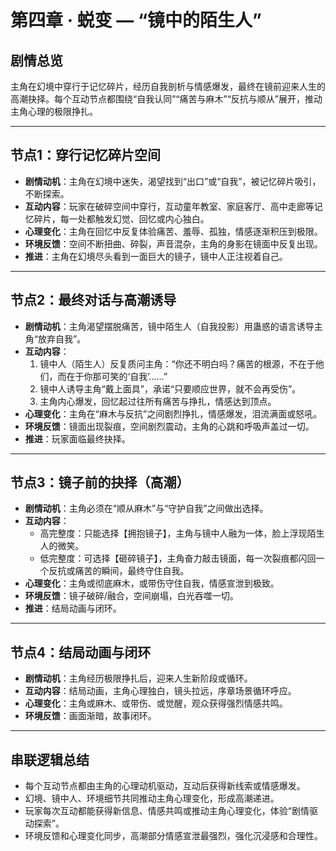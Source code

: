 # 第四章 · 蜕变 — “镜中的陌生人”

## 剧情总览
主角在幻境中穿行于记忆碎片，经历自我剖析与情感爆发，最终在镜前迎来人生的高潮抉择。每个互动节点都围绕“自我认同”“痛苦与麻木”“反抗与顺从”展开，推动主角心理的极限挣扎。

---

## 节点1：穿行记忆碎片空间
- **剧情动机**：主角在幻境中迷失，渴望找到“出口”或“自我”，被记忆碎片吸引，不断探索。
- **互动内容**：玩家在破碎空间中穿行，互动童年教室、家庭客厅、高中走廊等记忆碎片，每一处都触发幻觉、回忆或内心独白。
- **心理变化**：主角在回忆中反复体验痛苦、羞辱、孤独，情感逐渐积压到极限。
- **环境反馈**：空间不断扭曲、碎裂，声音混杂，主角的身影在镜面中反复出现。
- **推进**：主角在幻境尽头看到一面巨大的镜子，镜中人正注视着自己。

---

## 节点2：最终对话与高潮诱导
- **剧情动机**：主角渴望摆脱痛苦，镜中陌生人（自我投影）用蛊惑的语言诱导主角“放弃自我”。
- **互动内容**：
  1. 镜中人（陌生人）反复质问主角：“你还不明白吗？痛苦的根源，不在于他们，而在于你那可笑的‘自我’……”
  2. 镜中人诱导主角“戴上面具”，承诺“只要顺应世界，就不会再受伤”。
  3. 主角内心爆发，回忆起过往所有痛苦与挣扎，情感达到顶点。
- **心理变化**：主角在“麻木与反抗”之间剧烈挣扎，情感爆发，泪流满面或怒吼。
- **环境反馈**：镜面出现裂痕，空间剧烈震动，主角的心跳和呼吸声盖过一切。
- **推进**：玩家面临最终抉择。

---

## 节点3：镜子前的抉择（高潮）
- **剧情动机**：主角必须在“顺从麻木”与“守护自我”之间做出选择。
- **互动内容**：
  - 高完整度：只能选择【拥抱镜子】，主角与镜中人融为一体，脸上浮现陌生人的微笑。
  - 低完整度：可选择【砸碎镜子】，主角奋力敲击镜面，每一次裂痕都闪回一个反抗或痛苦的瞬间，最终守住自我。
- **心理变化**：主角或彻底麻木，或带伤守住自我，情感宣泄到极致。
- **环境反馈**：镜子破碎/融合，空间崩塌，白光吞噬一切。
- **推进**：结局动画与闭环。

---

## 节点4：结局动画与闭环
- **剧情动机**：主角经历极限挣扎后，迎来人生新阶段或循环。
- **互动内容**：结局动画，主角心理独白，镜头拉远，序章场景循环呼应。
- **心理变化**：主角或麻木、或带伤、或觉醒，观众获得强烈情感共鸣。
- **环境反馈**：画面渐暗，故事闭环。

---

## 串联逻辑总结
- 每个互动节点都由主角的心理动机驱动，互动后获得新线索或情感爆发。
- 幻境、镜中人、环境细节共同推动主角心理变化，形成高潮递进。
- 玩家每次互动都能获得新信息、情感共鸣或推动主角心理变化，体验“剧情驱动探索”。
- 环境反馈和心理变化同步，高潮部分情感宣泄最强烈，强化沉浸感和合理性。
